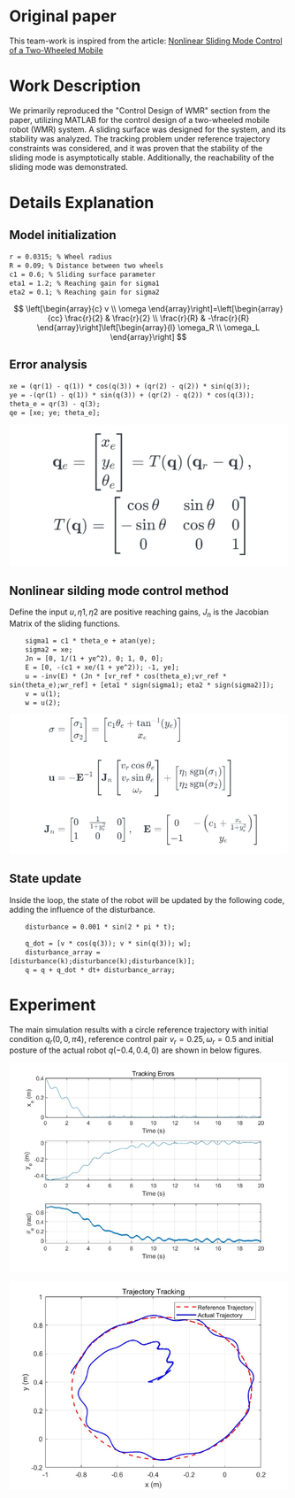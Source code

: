 # Original paper

This team-work is inspired from the article: [Nonlinear Sliding Mode Control of a Two-Wheeled Mobile](https://discovery.ucl.ac.uk/id/eprint/1551571/1/Spurgeon_authorFinalVersion.pdf)

# Work Description

We primarily reproduced the "Control Design of WMR" section from the paper, utilizing MATLAB for the control design of a two-wheeled mobile robot (WMR) system. A sliding surface was designed for the system, and its stability was analyzed. The tracking problem under reference trajectory constraints was considered, and it was proven that the stability of the sliding mode is asymptotically stable. Additionally, the reachability of the sliding mode was demonstrated.

# Details Explanation

## Model initialization

```
r = 0.0315; % Wheel radius
R = 0.09; % Distance between two wheels
c1 = 0.6; % Sliding surface parameter
eta1 = 1.2; % Reaching gain for sigma1
eta2 = 0.1; % Reaching gain for sigma2

```

$$
\left[\begin{array}{c}
v \\
\omega
\end{array}\right]=\left[\begin{array}{cc}
\frac{r}{2} & \frac{r}{2} \\
\frac{r}{R} & -\frac{r}{R}
\end{array}\right]\left[\begin{array}{l}
\omega_R \\
\omega_L
\end{array}\right] 
$$

## Error analysis

```
xe = (qr(1) - q(1)) * cos(q(3)) + (qr(2) - q(2)) * sin(q(3));
ye = -(qr(1) - q(1)) * sin(q(3)) + (qr(2) - q(2)) * cos(q(3));
theta_e = qr(3) - q(3);
qe = [xe; ye; theta_e];

```


![eq2.png](/figures/eq2.png)


## Nonlinear silding mode control method

Define the input $u, η1,η2$ are positive reaching gains, $J_n$ is the Jacobian Matrix of the sliding functions.

```
    sigma1 = c1 * theta_e + atan(ye);
    sigma2 = xe;
    Jn = [0, 1/(1 + ye^2), 0; 1, 0, 0];
    E = [0, -(c1 + xe/(1 + ye^2)); -1, ye];
    u = -inv(E) * (Jn * [vr_ref * cos(theta_e);vr_ref * sin(theta_e);wr_ref] + [eta1 * sign(sigma1); eta2 * sign(sigma2)]);
    v = u(1);
    w = u(2);
```

![eq3.png](/figures/eq3.png)

## State update

Inside the loop, the state of the robot will be updated by the following code, adding the influence of the disturbance.

```
    disturbance = 0.001 * sin(2 * pi * t);
```
```
    q_dot = [v * cos(q(3)); v * sin(q(3)); w];
    disturbance_array = [disturbance(k);disturbance(k);disturbance(k)];
    q = q + q_dot * dt+ disturbance_array;
```


# Experiment
The main simulation results with a circle reference trajectory with initial condition $q_r(0, 0, π4 )$, reference control pair $v_r = 0.25, ω_r = 0.5$ and initial posture of the actual robot $q(−0.4, 0.4, 0)$ are shown in below figures.



![tracking errors.jpg](figures/Tracking_errors.jpg)




![trajectory tracking.jpg](figures/Trajectory_Tracking.jpg)

